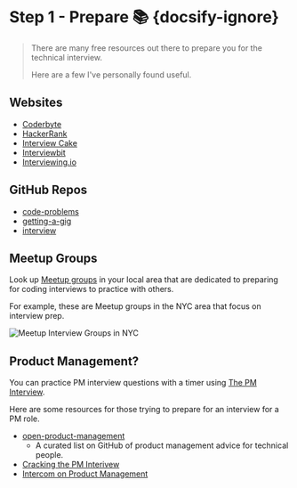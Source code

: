 # Step 1 - Prepare 📚 {docsify-ignore}

> There are many free resources out there to prepare you for the technical interview.
>
> Here are a few I've personally found useful.

## Websites

- [Coderbyte](http://coderbyte.com)
- [HackerRank]()
- [Interview Cake](http://www.interviewcake.com)
- [Interviewbit](http://www.interviewbit.com/profile/fvcproductions)
- [Interviewing.io](http://interviewing.io/)

## GitHub Repos

- [code-problems](https://github.com/blakeembrey/code-problems)
- [getting-a-gig](https://github.com/cassidoo/getting-a-gig)
- [interview](http://github.com/andreis/interview)

## Meetup Groups

Look up [Meetup groups](http://www.meetup.com) in your local area that are dedicated to preparing for coding interviews to practice with others.

For example, these are Meetup groups in the NYC area that focus on interview prep.

![Meetup Interview Groups in NYC](https://i.imgur.com/mA4TeXW.png)

## Product Management?

You can practice PM interview questions with a timer using [The PM Interview](http://thepminterview.com/).

Here are some resources for those trying to prepare for an interview for a PM role.

- [open-product-management](https://github.com/tron1991/open-product-management)
    + A curated list on GitHub of product management advice for technical people.
- [Cracking the PM Interivew]()
- [Intercom on Product Management]()
